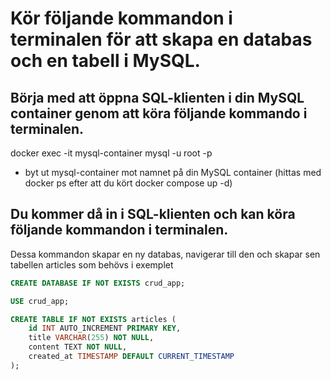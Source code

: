# Kör följande kommandon i terminalen för att skapa en databas och en tabell i MySQL.

## Börja med att öppna SQL-klienten i din MySQL container genom att köra följande kommando i terminalen.

docker exec -it mysql-container mysql -u root -p

- byt ut mysql-container mot namnet på din MySQL container (hittas med docker ps efter att du kört docker compose up -d)

## Du kommer då in i SQL-klienten och kan köra följande kommandon i terminalen.

Dessa kommandon skapar en ny databas, navigerar till den och skapar sen tabellen articles som behövs i exemplet

```sql
CREATE DATABASE IF NOT EXISTS crud_app;

USE crud_app;

CREATE TABLE IF NOT EXISTS articles (
    id INT AUTO_INCREMENT PRIMARY KEY,
    title VARCHAR(255) NOT NULL,
    content TEXT NOT NULL,
    created_at TIMESTAMP DEFAULT CURRENT_TIMESTAMP
);
```
